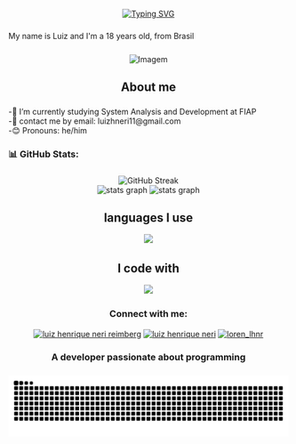 <p align="center">
  <a href="https://git.io/typing-svg"><img src="https://readme-typing-svg.demolab.com?font=Montserrat&weight=600&size=40&pause=1000&color=F71A6E&background=A7FF3000&center=true&vCenter=true&width=435&lines=Hello%2C+I'm+Luiz+%F0%9F%91%8B;+Welcome!!" alt="Typing SVG" /></a>
</p>

###

<p align="left">My name is Luiz and I'm a 18 years old, from Brasil</p>

###

<p align="center">
  <img align="center" src="https://media.tenor.com/Pwrg7ZPN1IwAAAAi/kirby-kirby-line-sticker.gif" alt="Imagem">
</p>

###
<h2 align="center">About me</h2>

###

<p align="left">-🌱 I’m currently studying System Analysis and Development at FIAP <br>-💬 contact me by email: luizhneri11@gmail.com<br>-😊 Pronouns: he/him </p>

###

<h3 aling="center">📊 GitHub Stats:</h3>

###

<div align="center">
  <img src="https://streak-stats.demolab.com?user=LuizHNR&theme=radical&date_format=M%20j%5B%2C%20Y%5D" alt="GitHub Streak" /></a>
</div>

<div align="center">
  <img src="https://github-readme-stats.vercel.app/api?username=LuizHNR&hide_title=false&hide_rank=false&show_icons=true&include_all_commits=true&count_private=true&disable_animations=false&theme=radical&locale=en&hide_border=false" height="150" alt="stats graph"  />
  <img src="https://github-readme-stats.vercel.app/api/top-langs/?username=LuizHNR&theme=radical&hide_border=false&include_all_commits=true&count_private=false&layout=compact&langs_count=10" height="150" alt="stats graph" />
</div>

###

<h2 align="center">languages ​​I use</h2>

<p align="center">
  <a href="https://skillicons.dev">
    <img src="https://skillicons.dev/icons?i=cs,html,css,sass,js,ts,react,java,py,md,tailwind,nodejs" />
  </a>
</p>

###

<h2 align="center">I code with</h2>

<p align="center">
  <a href="https://skillicons.dev">
    <img src="https://skillicons.dev/icons?i=git,github,vscode,visualstudio,figma,vite,idea,pycharm,postman" />
  </a>
</p>

###

<h3 align="center">Connect with me:</h3>
<p align="center">
<a href="https://www.linkedin.com/in/luiz-henrique-neri-reimberg-6ab0032b8/" target="blank"><img align="center" src="https://raw.githubusercontent.com/rahuldkjain/github-profile-readme-generator/master/src/images/icons/Social/linked-in-alt.svg" alt="luiz henrique neri reimberg" height="30" width="40" /></a>
<a href=https://www.facebook.com/luizhenrique.neri.9/ target="blank"><img align="center" src="https://raw.githubusercontent.com/rahuldkjain/github-profile-readme-generator/master/src/images/icons/Social/facebook.svg" alt="luiz henrique neri" height="30" width="40" /></a>
<a href="https://instagram.com/loren_lhnr" target="blank"><img align="center" src="https://raw.githubusercontent.com/rahuldkjain/github-profile-readme-generator/master/src/images/icons/Social/instagram.svg" alt="loren_lhnr" height="30" width="40" /></a>
</p>

###

<h3 align="center">A developer passionate about programming</h3>

###

<img src="https://raw.githubusercontent.com/LuizHNR/LuizHNR/output/snake.svg" alt="Snake animation" />

###
